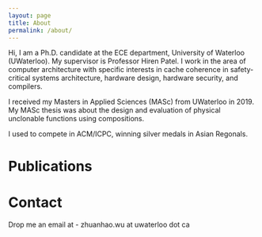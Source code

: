 ```yaml
---
layout: page
title: About
permalink: /about/
---
```


Hi, I am a Ph.D. candidate at the ECE department, University of Waterloo (UWaterloo).
My supervisor is Professor Hiren Patel.
I work in the area of computer architecture with specific interests in cache coherence in safety-critical systems architecture, hardware design, hardware security, and compilers.

I received my Masters in Applied Sciences (MASc) from UWaterloo in 2019. My MASc thesis was about the design and evaluation of physical unclonable functions using compositions.

I used to compete in ACM/ICPC, winning silver medals in Asian Regonals.

# Publications

# Contact

Drop me an email at - zhuanhao.wu at uwaterloo dot ca
